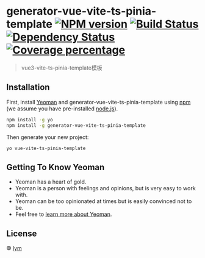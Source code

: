 # generator-vue-vite-ts-pinia-template [![NPM version][npm-image]][npm-url] [![Build Status][travis-image]][travis-url] [![Dependency Status][daviddm-image]][daviddm-url] [![Coverage percentage][coveralls-image]][coveralls-url]
> vue3-vite-ts-pinia-template模板

## Installation

First, install [Yeoman](http://yeoman.io) and generator-vue-vite-ts-pinia-template using [npm](https://www.npmjs.com/) (we assume you have pre-installed [node.js](https://nodejs.org/)).

```bash
npm install -g yo
npm install -g generator-vue-vite-ts-pinia-template
```

Then generate your new project:

```bash
yo vue-vite-ts-pinia-template
```

## Getting To Know Yeoman

 * Yeoman has a heart of gold.
 * Yeoman is a person with feelings and opinions, but is very easy to work with.
 * Yeoman can be too opinionated at times but is easily convinced not to be.
 * Feel free to [learn more about Yeoman](http://yeoman.io/).

## License

 © [lym](vue3-vite-ts-pinia-template)


[npm-image]: https://badge.fury.io/js/generator-vue-vite-ts-pinia-template.svg
[npm-url]: https://npmjs.org/package/generator-vue-vite-ts-pinia-template
[travis-image]: https://travis-ci.com/LiyumingBen/generator-vue-vite-ts-pinia-template.svg?branch=master
[travis-url]: https://travis-ci.com/LiyumingBen/generator-vue-vite-ts-pinia-template
[daviddm-image]: https://david-dm.org/LiyumingBen/generator-vue-vite-ts-pinia-template.svg?theme=shields.io
[daviddm-url]: https://david-dm.org/LiyumingBen/generator-vue-vite-ts-pinia-template
[coveralls-image]: https://coveralls.io/repos/LiyumingBen/generator-vue-vite-ts-pinia-template/badge.svg
[coveralls-url]: https://coveralls.io/r/LiyumingBen/generator-vue-vite-ts-pinia-template
